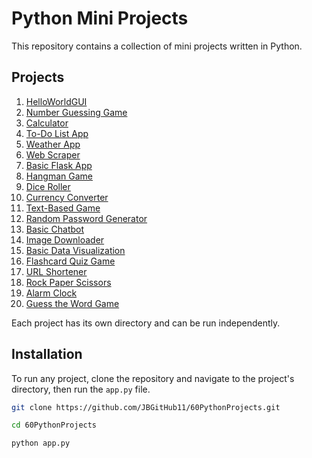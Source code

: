 # Python Mini Projects

This repository contains a collection of mini projects written in Python.

## Projects

1. [HelloWorldGUI](./1%20-%20HelloWorldGUI)
2. [Number Guessing Game](./2%20-%20Number%20Guessing%20Game)
3. [Calculator](./3%20-%20Calculator)
4. [To-Do List App](./4-%20To-Do%20List%20App)
5. [Weather App](./5%20-%20Weather%20App)
6. [Web Scraper](./6%20-%20Web%20Scraper)
7. [Basic Flask App](./7%20-%20Basic%20Flask%20App)
8. [Hangman Game](./8%20-%20Hangman%20Game)
9. [Dice Roller](./9%20-%20Dice%20Roller)
10. [Currency Converter](./10%20-%20Currency%20Converter)
11. [Text-Based Game](./11%20-%20Text-Based%20Game)
12. [Random Password Generator](./12%20-%20Random%20Password%20Generator)
13. [Basic Chatbot](./13%20-%20Basic%20Chatbot)
14. [Image Downloader](./14%20-%20Image%20Downloader)
15. [Basic Data Visualization](./15%20-%20Basic%20Data%20Visualization)
16. [Flashcard Quiz Game](./16%20-%20Flashcard%20Quiz%20Game)
17. [URL Shortener](./17%20-%20URL%20Shortener)
18. [Rock Paper Scissors](./18%20-%20Rock%20Paper%20Scissors)
19. [Alarm Clock](./19%20-%20Alarm%20Clock)
20. [Guess the Word Game](./20%20-%20Guess%20the%20Word%20Game)

Each project has its own directory and can be run independently.

## Installation

To run any project, clone the repository and navigate to the project's directory, then run the `app.py` file.

```bash
git clone https://github.com/JBGitHub11/60PythonProjects.git

cd 60PythonProjects

python app.py